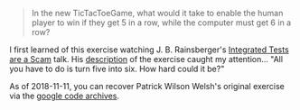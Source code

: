 

> In the new TicTacToeGame, what would it take to enable the human player to win if they get 5 in a row, while the computer must get 6 in a row?   

I first learned of this exercise watching J. B. Rainsberger's 
[Integrated Tests are a Scam][3] talk.  His [description][2] of the exercise caught
my attention... "All you have to do is turn five into six.  How hard could it be?"

As of 2018-11-11, you can recover Patrick Wilson Welsh's original exercise via
the [google code archives][1].  

[1]: https://code.google.com/archive/p/ugly-and-clean-tictactoe/
[2]: https://vimeo.com/80533536#t=11m04s
[3]: https://blog.thecodewhisperer.com/permalink/integrated-tests-are-a-scam